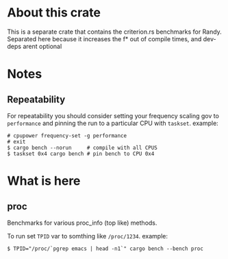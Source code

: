# About this crate
This is a separate crate that contains the criterion.rs benchmarks for Randy.
Separated here because it increases the f* out of compile times, and dev-deps arent optional

# Notes
## Repeatability
For repeatability you should consider setting your frequency scaling gov to `performance`
and pinning the run to a particular CPU with `taskset`.
example:
```shell
# cpupower frequency-set -g performance
# exit
$ cargo bench --norun     # compile with all CPUS
$ taskset 0x4 cargo bench # pin bench to CPU 0x4
```

# What is here
## proc
Benchmarks for various proc_info (top like) methods.

To run set `TPID` var to somthing like `/proc/1234`.
example:
```shell
$ TPID="/proc/`pgrep emacs | head -n1`" cargo bench --bench proc
```
